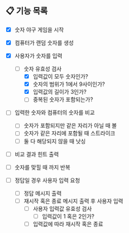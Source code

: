 ## 📋 기능 목록
- [X] 숫자 야구 게임을 시작
- [X] 컴퓨터가 랜덤 숫자를 생성
- [X] 사용자가 숫자를 입력
    - [ ] 숫자 유효성 검사
        - [X] 입력값이 모두 숫자인가?
        - [X] 숫자의 범위가 1에서 9사이인가?
        - [X] 입력값의 길이가 3인가?
        - [ ] 중복된 숫자가 포함되는가?

- [ ] 입력한 숫자와 컴퓨터의 숫자를 비교
    - [ ] 숫자가 포함되지만 같은 자리가 아닐 때 볼
    - [ ] 숫자가 같은 자리에 포함될 때 스트라이크
    - [ ] 둘 다 해당되지 않을 때 낫싱
- [ ] 비교 결과 힌트 출력
- [ ] 숫자를 맞힐 때 까지 반복

- [ ] 정답일 경우 사용자 입력 요청
    - [ ] 정답 메시지 출력
    - [ ] 재시작 혹은 종료 메시지 출력 후 사용자 입력
        - [ ] 사용자 입력값 유효성 검사
            - [ ] 입력값이 1 혹은 2인가?
        - [ ] 입력값에 따라 재시작 혹은 종료